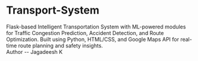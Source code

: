 # Transport-System
Flask-based Intelligent Transportation System with ML-powered modules for Traffic Congestion Prediction, Accident Detection, and Route Optimization. Built using Python, HTML/CSS, and Google Maps API for real-time route planning and safety insights.
<br>
Author -- Jagadeesh K
